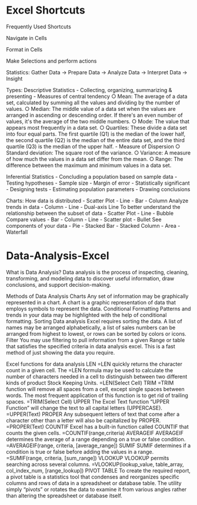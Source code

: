 # Excel Shortcuts
Frequently Used Shortcuts





Navigate in Cells





Format in Cells




Make Selections and perform actions




Statistics: 
Gather Data -> Prepare Data -> Analyze Data -> Interpret Data -> Insight

Types: 
Descriptive Statistics
	- Collecting, organizing, summarizing & presenting
	- Measures of central tendency
		○ Mean: The average of a data set, calculated by summing all the values and dividing by the number of values.
		○ Median: The middle value of a data set when the values are arranged in ascending or descending order. If there's an even number of values, it's the average of the two middle numbers.
		○ Mode: The value that appears most frequently in a data set.
		○ Quartiles: These divide a data set into four equal parts. The first quartile (Q1) is the median of the lower half, the second quartile (Q2) is the median of the entire data set, and the third quartile (Q3) is the median of the upper half.
	- Measure of Dispersion
		○ Standard deviation: The square root of the variance.
		○ Variance: A measure of how much the values in a data set differ from the mean.
		○ Range: The difference between the maximum and minimum values in a data set.
		
Inferential Statistics
	- Concluding a population based on sample data
	- Testing hypotheses
	- Sample size
	- Margin of error
	- Statistically significant
	- Designing tests
	- Estimating population parameters
	- Drawing conclusions

Charts: 
How data is distributed
	- Scatter Plot
	- Line
	- Bar
	- Column
Analyze trends in data
	- Column
	- Line
	- Dual-axis Line
To better understand the relationship between the subset of data
	- Scatter Plot
	- Line
	- Bubble
Compare values
	- Bar
	- Column
	- Line 
	- Scatter plot
	- Bullet
See components of your data
	- Pie
	- Stacked Bar
	- Stacked Column
	- Area 
	- Waterfall

# Data-Analysis-Excel
What is Data Analysis?
Data analysis is the process of inspecting, cleaning, transforming, and modeling data to discover useful information, draw conclusions, and support decision-making.

Methods of Data Analysis
Charts
Any set of information may be graphically represented in a chart. A chart is a graphic representation of data that employs symbols to represent the data.
Conditional Formatting
Patterns and trends in your data may be highlighted with the help of conditional formatting.
Sorting
Data analysis Excel requires sorting the data. A list of names may be arranged alphabetically, a list of sales numbers can be arranged from highest to lowest, or rows can be sorted by colors or icons. 
Filter
You may use filtering to pull information from a given Range or table that satisfies the specified criteria in data analysis excel. This is a fast method of just showing the data you require. 

Excel functions for data analysis
LEN
=LEN quickly returns the character count in a given cell. The =LEN formula may be used to calculate the number of characters needed in a cell to distinguish between two different kinds of product Stock Keeping Units. 
=LEN(Select Cell)
TRIM
=TRIM function will remove all spaces from a cell, except single spaces between words. The most frequent application of this function is to get rid of trailing spaces. 
=TRIM(Select Cell)
UPPER
The Excel Text function “UPPER Function” will change the text to all capital letters (UPPERCASE).
=UPPER(Text)
PROPER
Any subsequent letters of text that come after a character other than a letter will also be capitalized by PROPER.
=PROPER(Text)
COUNTIF
Excel has a built-in function called COUNTIF that counts the given cells.
 =COUNTIF(range,criteria)
AVERAGEIF
AVERAGEIF determines the average of a range depending on a true or false condition.
=AVERAGEIF(range, criteria, [average_range])
SUMIF
SUMIF determines if a condition is true or false before adding the values in a range.
=SUMIF(range, criteria, [sum_range])
VLOOKUP
VLOOKUP permits searching across several columns.
=VLOOKUP(lookup_value, table_array, col_index_num, [range_lookup])
PIVOT TABLE
To create the required report, a pivot table is a statistics tool that condenses and reorganizes specific columns and rows of data in a spreadsheet or database table. The utility simply “pivots” or rotates the data to examine it from various angles rather than altering the spreadsheet or database itself.
